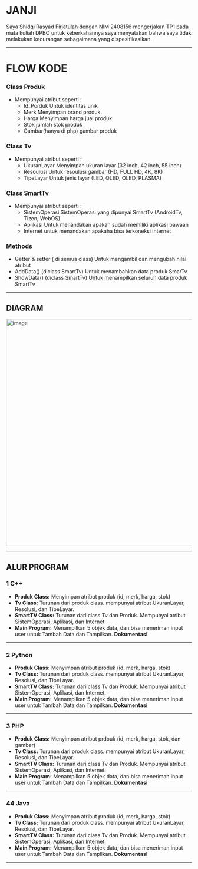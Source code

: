 

# JANJI
Saya Shidqi Rasyad Firjatulah dengan NIM 2408156 mengerjakan TP1 pada mata kuliah DPBO untuk keberkahannya saya menyatakan bahwa saya tidak melakukan kecurangan sebagaimana yang dispesifikasikan.


---

# FLOW KODE
### Class Produk
- Mempunyai atribut seperti : 
  - Id_Porduk
    Untuk identitas unik
  - Merk
    Menyimpan brand produk.
  - Harga
    Menyimpan harga jual produk.
  - Stok
    jumlah stok produk
  - Gambar(hanya di php)
    gambar produk
    
### Class Tv
- Mempunyai atribut seperti :
  - UkuranLayar
    Menyimpan ukuran layar (32 inch, 42 inch, 55 inch)
  - Resoulusi
    Untuk resoulusi gambar (HD, FULL HD, 4K, 8K)
  - TipeLayar
    Untuk jenis layar (LED, QLED, OLED, PLASMA)
    
### Class SmartTv
- Mempunyai atribut seperti :
   - SistemOperasi
     SistemOperasi yang dipunyai SmartTv (AndroidTv, Tizen, WebOS)
   - Aplikasi
     Untuk menandakan apakah sudah memiliki aplikasi bawaan
   - Internet
     untuk menandakan apakaha bisa terkoneksi internet

 ### Methods
  - Getter & setter ( di semua class)
    Untuk mengambil dan mengubah nilai atribut
  - AddData() (diclass SmartTv)
    Untuk menambahkan data produk SmarTv
  - ShowData() (diclass SmartTv)
    Untuk menampilkan seluruh data produk SmartTv
---
##  DIAGRAM
<img width="729" height="616" alt="image" src="https://github.com/user-attachments/assets/a8dfcaa7-e89d-4ed6-8691-3326151aed36" />


---
##  ALUR PROGRAM

### 1 C++ 
- **Produk Class:** Menyimpan atribut produk (id, merk, harga, stok)  
- **Tv Class:** Turunan dari produk class. mempunyai atribut UkuranLayar, Resolusi, dan TipeLayar.
- **SmartTV Class:** Turunan dari class Tv dan Produk. Mempunyai atribut SistemOperasi, Aplikasi, dan Internet.
- **Main Program:** Menampilkan 5 objek data, dan bisa meneriman input user untuk Tambah Data dan Tampilkan.
 **Dokumentasi**

---
### 2️ Python
- **Produk Class:** Menyimpan atribut produk (id, merk, harga, stok)  
- **Tv Class:** Turunan dari produk class. mempunyai atribut UkuranLayar, Resolusi, dan TipeLayar.
- **SmartTV Class:** Turunan dari class Tv dan Produk. Mempunyai atribut SistemOperasi, Aplikasi, dan Internet.
- **Main Program:** Menampilkan 5 objek data, dan bisa meneriman input user untuk Tambah Data dan Tampilkan.
  **Dokumentasi**

---
### 3 PHP
- **Produk Class:** Menyimpan atribut prdouk (id, merk, harga, stok, dan gambar)  
- **Tv Class:** Turunan dari produk class. mempunyai atribut UkuranLayar, Resolusi, dan TipeLayar.
- **SmartTV Class:** Turunan dari class Tv dan Produk. Mempunyai atribut SistemOperasi, Aplikasi, dan Internet.
- **Main Program:** Menampilkan 5 objek data, dan bisa meneriman input user untuk Tambah Data dan Tampilkan.
  **Dokumentasi**
  
---
### 4️4 Java
- **Produk Class:** Menyimpan atribut produk (id, merk, harga, stok)  
- **Tv Class:** Turunan dari produk class. mempunyai atribut UkuranLayar, Resolusi, dan TipeLayar.
- **SmartTV Class:** Turunan dari class Tv dan Produk. Mempunyai atribut SistemOperasi, Aplikasi, dan Internet.
- **Main Program:** Menampilkan 5 objek data, dan bisa meneriman input user untuk Tambah Data dan Tampilkan.
  **Dokumentasi**
  
---


